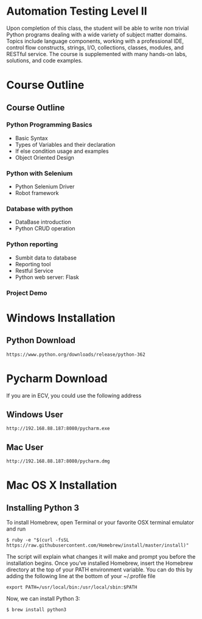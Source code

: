 # Automation Testing Level II

 Upon completion of this class, the student will be able to write non trivial Python programs dealing with a wide variety of subject matter domains. Topics include language components, working with a professional IDE,
 control flow constructs, strings, I/O, collections, classes, modules, and RESTful service. 
 The course is supplemented with many hands-on labs, solutions, and code examples.
    
# Course Outline

## Course Outline

### Python Programming Basics
* Basic Syntax
* Types of Variables and their declaration
* If else condition usage and examples
* Object Oriented Design

### Python with Selenium
* Python Selenium Driver
* Robot framework

### Database with python
* DataBase introduction
* Python CRUD operation

### Python reporting
* Sumbit data to database
* Reporting tool
* Restful Service
* Python web server: Flask

### Project Demo
# Windows Installation 
## Python Download

`https://www.python.org/downloads/release/python-362`

# Pycharm Download 

If you are in ECV, you could use the following address

## Windows User

`http://192.168.88.187:8080/pycharm.exe`

## Mac User

`http://192.168.88.187:8080/pycharm.dmg`

#  Mac OS X Installation

## Installing Python 3

To install Homebrew, open Terminal or your favorite OSX terminal emulator and run

`$ ruby -e "$(curl -fsSL https://raw.githubusercontent.com/Homebrew/install/master/install)"`

The script will explain what changes it will make and prompt you before the installation begins. Once you’ve installed Homebrew, insert the Homebrew directory at the top of your PATH environment variable. You can do this by adding the following line at the bottom of your ~/.profile file

`export PATH=/usr/local/bin:/usr/local/sbin:$PATH`

Now, we can install Python 3:

`$ brew install python3`

